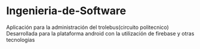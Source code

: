 # Ingenieria-de-Software
Aplicación para la administración del trolebus(circuito politecnico)
Desarrollada para la plataforma android con la utilización de firebase y otras tecnologias
